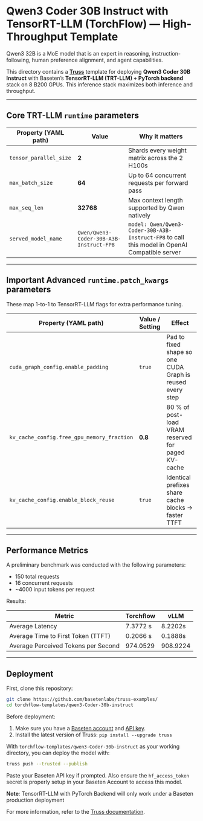# Qwen3 Coder 30B Instruct with TensorRT-LLM (TorchFlow) — High-Throughput Template

Qwen3 32B is a MoE model that is an expert in reasoning, instruction-following, human preference alignment, and agent capabilities.

This directory contains a **[Truss](https://truss.baseten.co/)** template for deploying **Qwen3 Coder 30B Instruct** with Baseten’s **TensorRT-LLM (TRT-LLM) + PyTorch backend** stack on 8 B200 GPUs. This inference stack maximizes both inference and throughput.

---


## Core TRT-LLM `runtime` parameters

| Property (YAML path)  | Value                | Why it matters |
| --------------------- | -------------------- | -------------- |
| `tensor_parallel_size`| **2** | Shards every weight matrix across the 2 H100s |
| `max_batch_size`      | **64** | Up to 64 concurrent requests per forward pass |
| `max_seq_len`         | **32768** | Max context length supported by Qwen natively |
| `served_model_name`   | `Qwen/Qwen3-Coder-30B-A3B-Instruct-FP8` | `model: Qwen/Qwen3-Coder-30B-A3B-Instruct-FP8` to call this model in OpenAI Compatible server |

---

## Important Advanced **`runtime.patch_kwargs`** parameters

These map 1-to-1 to TensorRT-LLM flags for extra performance tuning.

| Property (YAML path)                    | Value / Setting | Effect |
| --------------------------------------- | --------------- | ------ |
| `cuda_graph_config.enable_padding`      | `true`          | Pad to fixed shape so one CUDA Graph is reused every step |
| `kv_cache_config.free_gpu_memory_fraction` | **0.8** | 80 % of post-load VRAM reserved for paged KV-cache |
| `kv_cache_config.enable_block_reuse`    | `true`          | Identical prefixes share cache blocks → faster TTFT |

---

## Performance Metrics

A preliminary benchmark was conducted with the following parameters:

- 150 total requests
- 16 concurrent requests
- ~4000 input tokens per request

Results:

| Metric                              |Torchflow              |vLLM               |
| ----------------------------------- | ------------------ | ---------------- |
| Average Latency                     | 7.3772 s           | 8.2202s           |
| Average Time to First Token (TTFT)  | 0.2066 s           | 0.1888s           |
| Average Perceived Tokens per Second | 974.0529           | 908.9224            |

---

## Deployment

First, clone this repository:

```sh
git clone https://github.com/basetenlabs/truss-examples/
cd torchflow-templates/qwen3-Coder-30b-instruct
```

Before deployment:

1. Make sure you have a [Baseten account](https://app.baseten.co/signup) and [API key](https://app.baseten.co/settings/account/api_keys).
2. Install the latest version of Truss: `pip install --upgrade truss`

With `torchflow-templates/qwen3-Coder-30b-instruct` as your working directory, you can deploy the model with:

```sh
truss push --trusted --publish
```

Paste your Baseten API key if prompted. Also ensure the `hf_access_token` secret is properly setup in your Baseten Account to access this model.

**Note**: TensorRT-LLM with PyTorch Backend will only work under a Baseten production deployment

For more information, refer to the [Truss documentation](https://docs.baseten.co/performance/engine-builder-overview).
